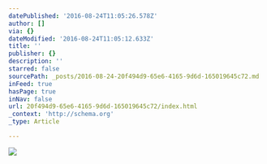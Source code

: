 ```yaml
---
datePublished: '2016-08-24T11:05:26.578Z'
author: []
via: {}
dateModified: '2016-08-24T11:05:12.633Z'
title: ''
publisher: {}
description: ''
starred: false
sourcePath: _posts/2016-08-24-20f494d9-65e6-4165-9d6d-165019645c72.md
inFeed: true
hasPage: true
inNav: false
url: 20f494d9-65e6-4165-9d6d-165019645c72/index.html
_context: 'http://schema.org'
_type: Article

---
```

![](https://the-grid-user-content.s3-us-west-2.amazonaws.com/3231dbdd-e5c5-4dab-b9a1-068e9f82804e.jpg)